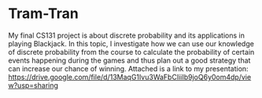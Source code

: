 # Tram-Tran
My final CS131 project is about discrete probability and its applications in playing Blackjack. In this topic, I investigate how we can use our knowledge of discrete probability from the course to calculate the probability of certain events happening during the games and thus plan out a good strategy that can increase our chance of winning.
Attached is a link to my presentation: https://drive.google.com/file/d/13MaqG1Ivu3WaFbCIiiIb9joQ6y0om4dp/view?usp=sharing
